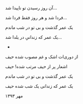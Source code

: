 <!-- 
.. title: زندان شب
.. slug: zendane-shab
.. date: 2015-11-30 21:47:27 UTC
.. tags: رباعی
.. category: 
.. link: 
.. description: 
.. type: text
-->

آن روز رسیدن تو ناپیدا شد...

فردا شد و هر روز فقط فردا شد...

یک عمر گذشت و بی تو در شب ماندم

یک عمر که زندانیِ در یلدا شد...

-

از دوری‌ات اشک و غم مصوب شده حیف

اشعار پر از حیف مرتب شده! حیف

یک عمر گذشت و بی تو در شب ماندم

یک عمر که زندانی یک شب شده حیف

مهر ۱۳۹۳